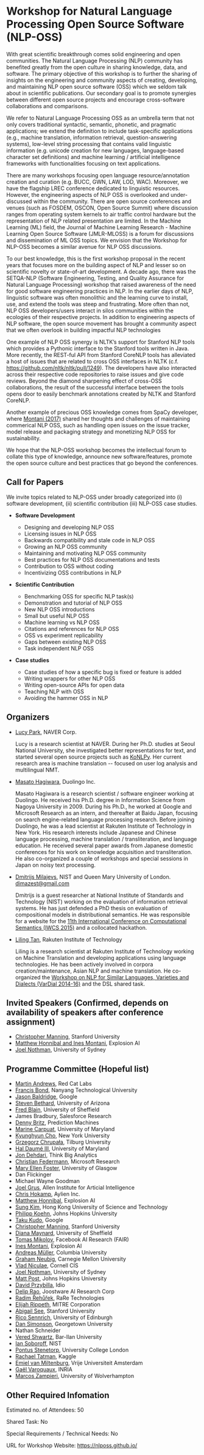 Workshop for Natural Language Processing Open Source Software (NLP-OSS)
====

With great scientific breakthrough comes solid engineering and open communities. The Natural Language Processing (NLP) community has benefited greatly from the open culture in sharing knowledge, data, and software. The primary objective of this workshop is to further the sharing of insights on the engineering and community aspects of creating, developing, and maintaining NLP open source software (OSS) which we seldom talk about in scientific publications. Our secondary goal is to promote synergies between different open source projects and encourage cross-software collaborations and comparisons.

We refer to Natural Language Processing OSS as an umbrella term that not only covers traditional syntactic, semantic, phonetic, and pragmatic applications; we extend the definition to include task-specific applications (e.g., machine translation, information retrieval, question-answering systems), low-level string processing that contains valid linguistic information (e.g. unicode creation for new languages, language-based character set definitions) and machine learning / artificial intelligence frameworks with functionalities focusing on text applications.

There are many workshops focusing open language resource/annotation creation and curation (e.g. BUCC, GWN, LAW, LOD, WAC). Moreover, we have the flagship LREC conference dedicated to linguistic resources. However, the engineering aspects of NLP OSS is overlooked and under-discussed within the community. There are open source conferences and venues (such as FOSDEM, OSCON, Open Source Summit) where discussion ranges from operating system kernels to air traffic control hardware but the representation of NLP related presentation are limited. In the Machine Learning (ML) field, the Journal of Machine Learning Research - Machine Learning Open Source Software (JMLR-MLOSS) is a forum for discussions and dissemination of ML OSS topics. We envision that the Workshop for NLP-OSS becomes a similar avenue for NLP OSS discussions.

To our best knowledge, this is the first workshop proposal in the recent years that focuses more on the building aspect of NLP and lesser so on scientific novelty or state-of-art development. A decade ago, there was the SETQA-NLP (Software Engineering, Testing, and Quality Assurance for Natural Language Processing) workshop that raised awareness of the need for good software engineering practices in NLP. In the earlier days of NLP, linguistic software was often monolithic and the learning curve to install, use, and extend the tools was steep and frustrating. More often than not, NLP OSS developers/users interact in silos communities within the ecologies of their respective projects. In addition to engineering aspects of NLP software, the open source movement has brought a community aspect that we often overlook in building impactful NLP technologies

One example of NLP OSS synergy is NLTK’s support for Stanford NLP tools which provides a Pythonic interface to the Stanford tools written in Java. More recently, the REST-ful API from Stanford CoreNLP tools has alleviated a host of issues that are related to cross OSS interfaces in NLTK (c.f. https://github.com/nltk/nltk/pull/1249). The developers have also interacted across their respective code repositories to raise issues and give code reviews. Beyond the diamond sharpening effect of cross-OSS collaborations, the result of the successful interface between the tools opens door to easily benchmark annotations created by NLTK and Stanford CoreNLP.

Another example of precious OSS knowledge comes from SpaCy developer, where [Montani (2017)](https://ines.io/blog/spacy-commercial-open-source-nlp) shared her thoughts and challenges of maintaining commerical NLP OSS, such as handling open issues on the issue tracker, model release and packaging strategy and monetizing NLP OSS for sustainability.

We hope that the NLP-OSS workshop becomes the intellectual forum to collate this type of knowledge, announce new software/features, promote the open source culture and best practices that go beyond the conferences.


## Call for Papers

We invite topics related to NLP-OSS under broadly categorized into (i) software development, (ii) scientific contribution (iii) NLP-OSS case studies.

 - **Software Development**
   - Designing and developing NLP OSS
   - Licensing issues in NLP OSS
   - Backwards compatibility and stale code in NLP OSS
   - Growing an NLP OSS community
   - Maintaining and motivating NLP OSS community
   - Best practices for NLP OSS documentations and tests
   - Contribution to OSS without coding
   - Incentivizing OSS contributions in NLP

 - **Scientific Contribution**
   - Benchmarking OSS for specific NLP task(s)
   - Demonstration and tutorial of NLP OSS
   - New NLP OSS introductions
   - Small but useful NLP OSS
   - Machine learning vs NLP OSS
   - Citations and references for NLP OSS
   - OSS vs experiment replicability
   - Gaps between existing NLP OSS
   - Task independent NLP OSS

 - **Case studies**
   - Case studies of how a specific bug is fixed or feature is added
   - Writing wrappers for other NLP OSS
   - Writing open-source APIs for open data
   - Teaching NLP with OSS
   - Avoiding the hammer OSS in NLP


## Organizers

 - [Lucy Park](https://github.com/e9t), NAVER Corp.
     
     Lucy is a research scientist at NAVER. During her Ph.D. studies at Seoul National University, she investigated better representations for text, and started several open source projects such as [KoNLPy](http://konlpy.org). Her current research area is machine translation -- focused on user log analysis and multilingual NMT.
     
 - [Masato Hagiwara](http://masatohagiwara.net/), Duolingo Inc.

     Masato Hagiwara is a research scientist / software engineer working at Duolingo. He received his Ph.D. degree in Information Science from Nagoya University in 2009. During his Ph.D., he worked at Google and Microsoft Research as an intern, and thereafter at Baidu Japan, focusing on search engine-related language processing research. Before joining Duolingo, he was a lead scientist at Rakuten Institute of Technology in New York. His research interests include Japanese and Chinese language processing, machine translation / transliteration, and language education. He received several paper awards from Japanese domestic conferences for his work on knowledge acquisition and transliteration. He also co-organized a couple of workshops and special sessions in Japan on noisy text processing.

 - [Dmitrijs Milajevs](http://www.eecs.qmul.ac.uk/~dm303/), NIST and Queen Mary University of London. dimazest@gmail.com
 
     Dmitrijs is a guest researcher at National Institute of Standards and Technology (NIST) working on the evaluation of information retrieval systems. He has just defended a PhD thesis on evaluation of compositional models in distributional semantics. He was responsible for a website for the [11th International Conference on Computational Semantics (IWCS 2015)](http://iwcs2015.github.io/) and a collocated hackathon.
 
 - [Liling Tan](https://github.com/alvations), Rakuten Institute of Technology
     
     Liling is a research scientist at Rakuten Institute of Technology working on Machine Translation and developing applications using language technologies. He has been actively involved in corpora creation/maintenance, Asian NLP and machine translation. He co-organized the [Workshop on NLP for Similar Languages, Varieties and Dialects (VarDial 2014-16)](http://ttg.uni-saarland.de/vardial2016/) and the DSL shared task. 


## Invited Speakers (Confirmed, depends on availability of speakers after conference assignment)

- [Christopher Manning](https://nlp.stanford.edu/manning/), Stanford University
- [Matthew Honnibal and Ines Montani](https://explosion.ai), Explosion AI
- [Joel Nothman](http://joelnothman.com), University of Sydney


## Programme Committee (Hopeful list)

 - [Martin Andrews](http://mdda.net), Red Cat Labs
 - [Francis Bond](http://www.ntu.edu.sg/home/fcbond/), Nanyang Technological University
 - [Jason Baldridge](http://www.jasonbaldridge.com/), Google 
 - [Steven Bethard](http://bethard.faculty.arizona.edu/), University of Arizona
 - [Fred Blain](https://fredblain.org), University of Sheffield
 - James Bradbury, Salesforce Research
 - [Denny Britz](http://blog.dennybritz.com/about/), Prediction Machines
 - [Marine Carpuat](http://www.cs.umd.edu/~marine/), University of Maryland
 - [Kyunghyun Cho](http://www.kyunghyuncho.me/), New York University
 - [Grzegorz Chrupała](http://grzegorz.chrupala.me/), Tilburg University
 - [Hal Daumé III](https://www.umiacs.umd.edu/~hal/), University of Maryland 
 - [Jon Dehdari](http://jon.dehdari.org), Think Big Analytics
 - [Christian Federmann](http://www.cfedermann.de), Microsoft Research
 - [Mary Ellen Foster](http://www.dcs.gla.ac.uk/~mefoster/), University of Glasgow
 - Dan Flickinger
 - Michael Wayne Goodman
 - [Joel Grus](http://joelgrus.com/), Allen Institute for Articial Intelligence
 - [Chris Hokamp](https://github.com/chrishokamp), Aylien Inc.
 - [Matthew Honnibal](https://explosion.ai), Explosion AI
 - [Sung Kim](https://www.cse.ust.hk/~hunkim/), Hong Kong University of Science and Technology
 - [Philipp Koehn](http://www.cs.jhu.edu/~phi/), Johns Hopkins University
 - [Taku Kudo](http://chasen.org/~taku/index.html.en), Google
 - [Christopher Manning](https://nlp.stanford.edu/manning/), Stanford University
 - [Diana Maynard](http://www.dcs.shef.ac.uk/~diana/), University of Sheffield
 - [Tomas Mikolov](https://research.fb.com/people/mikolov-tomas/), Facebook AI Research (FAIR)
 - [Ines Montani](https://ines.io), Explosion AI
 - [Andreas Müller](http://amueller.github.io), Columbia University
 - [Graham Neubig](http://www.phontron.com/), Carnegie Mellon University
 - [Vlad Niculae](http://vene.ro), Cornell CIS
 - [Joel Nothman](http://www.joelnothman.com), University of Sydney
 - [Matt Post](http://cs.jhu.edu/~post/),  Johns Hopkins University
 - [David Przybilla](http://alejandro.pictures), Idio
 - [Delip Rao](http://deliprao.com), Joostware AI Research Corp
 - [Radim Řehůřek](https://radimrehurek.com/), RaRe Technologies
 - [Elijah Rippeth](https://erip.github.io), MITRE Corporation
 - [Abigail See](http://cs.stanford.edu/people/abisee/), Stanford University
 - [Rico Sennrich](http://homepages.inf.ed.ac.uk/rsennric/), University of Edinburgh 
 - [Dan Simonson](http://thedansimonson.com), Georgetown University
 - Nathan Schneider
 - [Vered Shwartz](http://u.cs.biu.ac.il/~havivv/), Bar-Ilan University
 - [Ian Soboroff](https://www.nist.gov/people/ian-soboroff), NIST
 - [Pontus Stenetorp](http://pontus.stenetorp.se), University College London
 - [Rachael Tatman](http://rachaeltatman.com), Kaggle
 - [Emiel van Miltenburg](http://www.emielvanmiltenburg.nl), Vrije Universiteit Amsterdam
 - [Gaël Varoquaux](http://gael-varoquaux.info), INRIA
 - [Marcos Zampieri](http://uni-koeln.de/~mzampie2/index.html),  University of Wolverhampton


<!-- 
## Workshop Structure
## Let's hide the workshop structure (for now), we'll re-publish this after the acceptance.

To promote closer interaction, all accepted publications will be presented in the poster format and be required to give a 1 slide (90 seconds) introduction of their work at the beginning of the session. For the rest of the workshop, invited talks will be given by developers and maintainers of prominent NLP OSS projects and we plan to close the workshop with a panel session with the invited speakers and the audience of the workshop.
-->

## Other Required Infomation

Estimated no. of Attendees: 50

Shared Task: No

Special Requirements / Technical Needs: No

URL for Workshop Website: https://nlposs.github.io/ 



<!--
Verbal Endorsements
====

Exclude to avoid conflict of interest

 - Tim Baldwin (COLING workshop chair) https://twitter.com/eltimster/status/904928371603320832
 - Yoav Goldberg (COLING workshop co-chair)
 - Emily Bender (COLING PC co-chair) https://twitter.com/emilymbender/status/904870675722027008
 - Leon Derczynski (COLING PC co-chair)

-->

<!--

# Contacted hasn't replied

 - Paul Boersma (Praat)
 - Kalina Bontcheva
 - François Chollet
 - Chris Dyer
 - Ulrich Germann
 - Spence Green
 - Paul Groth
 - Carolina Scarton
 - Kenneth Heathfield
 - Marcin Junczys-Dowmunt 
 

# Liling will try contacting
 - Josef van Genabith
 
# Newly contacted, hasn't replied (to send follow-up on 23.10.17)
 - Dan Flickinger
 - Michael Wayne Goodman
 - Nathan Schneider
 
# Hasn't contacted
 - Andreas Kirkedal
 - Nikolay Shmyrev (cmu-sphinx)
 - Dario Taraborelli
 - Joel Tetrault
 - Jorg Tiedemann
 - David Weenink  (Praat)
 - Torsten Zesch
 
# Replied but no clear answer (worth recontacting)
 - Daniel Povey (Kaldi)
 
-->
